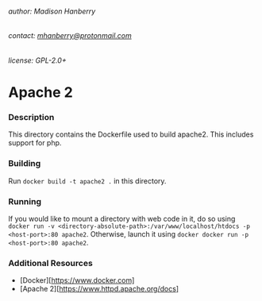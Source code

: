 ###### author: Madison Hanberry
###### contact: mhanberry@protonmail.com
###### license: GPL-2.0+
# Apache 2
### Description
This directory contains the Dockerfile used to build apache2. This includes support for php.
### Building
Run `docker build -t apache2 .` in this directory.
### Running
If you would like to mount a directory with web code in it, do so using `docker run -v <directory-absolute-path>:/var/www/localhost/htdocs -p <host-port>:80 apache2`. Otherwise, launch it using `docker docker run -p <host-port>:80 apache2`.
### Additional Resources
* [Docker][https://www.docker.com]
* [Apache 2][https://www.httpd.apache.org/docs]
